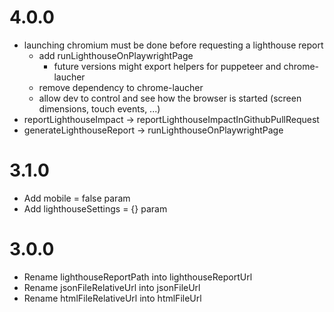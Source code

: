 # 4.0.0

- launching chromium must be done before requesting a lighthouse report
  - add runLighthouseOnPlaywrightPage
    - future versions might export helpers for puppeteer and chrome-laucher
  - remove dependency to chrome-laucher
  - allow dev to control and see how the browser is started (screen dimensions, touch events, ...)
- reportLighthouseImpact -> reportLighthouseImpactInGithubPullRequest
- generateLighthouseReport -> runLighthouseOnPlaywrightPage

# 3.1.0

- Add mobile = false param
- Add lighthouseSettings = {} param

# 3.0.0

- Rename lighthouseReportPath into lighthouseReportUrl
- Rename jsonFileRelativeUrl into jsonFileUrl
- Rename htmlFileRelativeUrl into htmlFileUrl
